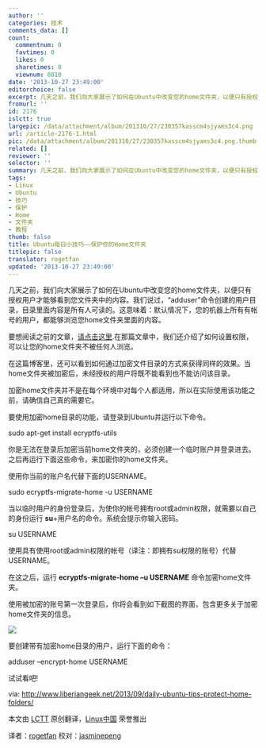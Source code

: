 ```yaml
---
author: ''
categories: 技术
comments_data: []
count:
  commentnum: 0
  favtimes: 0
  likes: 0
  sharetimes: 0
  viewnum: 8810
date: '2013-10-27 23:49:00'
editorchoice: false
excerpt: 几天之前，我们向大家展示了如何在Ubuntu中改变您的home文件夹，以便只有授权用户才能够看到您文件夹中的内容。我们说过，adduser命令创建的用户目录，目录里面内容是所有人可读的。这意味着：默认情况下，您的机器  ...
fromurl: ''
id: 2176
islctt: true
largepic: /data/attachment/album/201310/27/230357kasscm4sjyams3c4.png
url: /article-2176-1.html
pic: /data/attachment/album/201310/27/230357kasscm4sjyams3c4.png.thumb.jpg
related: []
reviewer: ''
selector: ''
summary: 几天之前，我们向大家展示了如何在Ubuntu中改变您的home文件夹，以便只有授权用户才能够看到您文件夹中的内容。我们说过，adduser命令创建的用户目录，目录里面内容是所有人可读的。这意味着：默认情况下，您的机器  ...
tags:
- Linux
- Ubuntu
- 技巧
- 保护
- Home
- 文件夹
- 教程
thumb: false
title: Ubuntu每日小技巧——保护你的Home文件夹
titlepic: false
translator: rogetfan
updated: '2013-10-27 23:49:00'
---
```


几天之前，我们向大家展示了如何在Ubuntu中改变您的home文件夹，以便只有授权用户才能够看到您文件夹中的内容。我们说过，“adduser”命令创建的用户目录，目录里面内容是所有人可读的。这意味着：默认情况下，您的机器上所有有帐号的用户，都能够浏览您home文件夹里面的内容。


要想阅读之前的文章，[请点击这里](http://www.liberiangeek.net/2013/09/daily-ubuntu-tipsprevent-users-browsing-folders/).在那篇文章中，我们还介绍了如何设置权限，可以让您的home文件夹不被任何人浏览。


在这篇博客里，还可以看到如何通过加密文件目录的方式来获得同样的效果。当home文件夹被加密后，未经授权的用户将既不能看到也不能访问该目录。


加密home文件夹并不是在每个环境中对每个人都适用，所以在实际使用该功能之前，请确信自己真的需要它。


要使用加密home目录的功能，请登录到Ubuntu并运行以下命令。


sudo apt-get install ecryptfs-utils


你是无法在登录后加密当前home文件夹的，必须创建一个临时账户并登录进去。之后再运行下面这些命令，来加密你的home文件夹。


使用你当前的账户名代替下面的USERNAME。


sudo ecryptfs-migrate-home -u USERNAME


当以临时用户的身份登录后，为使你的帐号拥有root或admin权限，就需要以自己的身份运行 **su**+用户名的命令。系统会提示你输入密码。


su USERNAME


使用具有使用root或admin权限的帐号（译注：即拥有su权限的账号）代替USERNAME。


在这之后，运行 **ecryptfs-migrate-home –u USERNAME** 命令加密home文件夹。


使用被加密的账号第一次登录后，你将会看到如下截图的界面，包含更多关于加密home文件夹的信息。


 ![](/data/attachment/album/201310/27/230357kasscm4sjyams3c4.png)


要创建带有加密home目录的用户，运行下面的命令：


adduser –encrypt-home USERNAME


试试看吧!


 


via: <http://www.liberiangeek.net/2013/09/daily-ubuntu-tips-protect-home-folders/>


本文由 [LCTT](https://github.com/LCTT/TranslateProject) 原创翻译，[Linux中国](http://linux.cn/) 荣誉推出


译者：[rogetfan](https://github.com/rogetfan) 校对：[jasminepeng](https://github.com/jasminepeng)